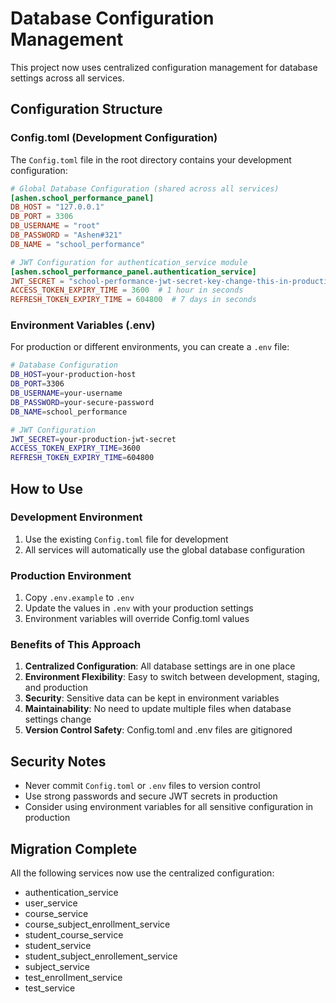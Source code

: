 # Database Configuration Management

This project now uses centralized configuration management for database settings across all services.

## Configuration Structure

### Config.toml (Development Configuration)
The `Config.toml` file in the root directory contains your development configuration:

```toml
# Global Database Configuration (shared across all services)
[ashen.school_performance_panel]
DB_HOST = "127.0.0.1"
DB_PORT = 3306
DB_USERNAME = "root"
DB_PASSWORD = "Ashen#321"
DB_NAME = "school_performance"

# JWT Configuration for authentication_service module  
[ashen.school_performance_panel.authentication_service]
JWT_SECRET = "school-performance-jwt-secret-key-change-this-in-production"
ACCESS_TOKEN_EXPIRY_TIME = 3600  # 1 hour in seconds
REFRESH_TOKEN_EXPIRY_TIME = 604800  # 7 days in seconds
```

### Environment Variables (.env)
For production or different environments, you can create a `.env` file:

```bash
# Database Configuration
DB_HOST=your-production-host
DB_PORT=3306
DB_USERNAME=your-username
DB_PASSWORD=your-secure-password
DB_NAME=school_performance

# JWT Configuration
JWT_SECRET=your-production-jwt-secret
ACCESS_TOKEN_EXPIRY_TIME=3600
REFRESH_TOKEN_EXPIRY_TIME=604800
```

## How to Use

### Development Environment
1. Use the existing `Config.toml` file for development
2. All services will automatically use the global database configuration

### Production Environment
1. Copy `.env.example` to `.env`
2. Update the values in `.env` with your production settings
3. Environment variables will override Config.toml values

### Benefits of This Approach

1. **Centralized Configuration**: All database settings are in one place
2. **Environment Flexibility**: Easy to switch between development, staging, and production
3. **Security**: Sensitive data can be kept in environment variables
4. **Maintainability**: No need to update multiple files when database settings change
5. **Version Control Safety**: Config.toml and .env files are gitignored

## Security Notes

- Never commit `Config.toml` or `.env` files to version control
- Use strong passwords and secure JWT secrets in production
- Consider using environment variables for all sensitive configuration in production

## Migration Complete

All the following services now use the centralized configuration:
- authentication_service
- user_service
- course_service
- course_subject_enrollment_service
- student_course_service
- student_service
- student_subject_enrollement_service
- subject_service
- test_enrollment_service
- test_service
